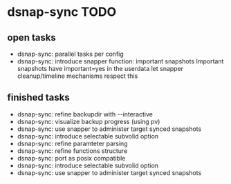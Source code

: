 # dsnap-sync TODO #

## open tasks ##

- dsnap-sync: parallel tasks per config
- dsnap-sync: introduce snapper function: important snapshots
  Important snapshots have important=yes in the userdata
  let snapper cleanup/timeline mechanisms respect this

## finished tasks ##

- dsnap-sync: refine backupdir with --interactive
- dsnap-sync: visualize backup progress (using pv)
- dsnap-sync: use snapper to administer target synced snapshots
- dsnap-sync: introduce selectable subvolid option
- dsnap-sync: refine paramteter parsing
- dsnap-sync: refine functions structure
- dsnap-sync: port as posix compatible
- dsnap-sync: introduce selectable subvolid option
- dsnap-sync: use snapper to administer target synced snapshots
